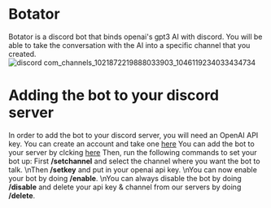 # Botator
Botator is a discord bot that binds openai's gpt3 AI with discord. You will be able to take the conversation with the AI into a specific channel that you created.
![discord com_channels_1021872219888033903_1046119234033434734](https://user-images.githubusercontent.com/75439456/204105583-2abb2d77-9404-4558-bd3e-c1a70b939758.png)

# Adding the bot to your discord server
In order to add the bot to your discord server, you will need  an OpenAI API key. You can create an account and take one [here](https://beta.openai.com/account/api-keys)
You can add the bot to your server by clcking [here](https://discord.com/api/oauth2/authorize?client_id=1046051875755134996&permissions=2214808576&scope=applications.commands%20bot)
Then, run the following commands to set your bot up:
First **/setchannel** and select the channel where you want the bot to talk.
\nThen **/setkey** and put in your openai api key.
\nYou can now enable your bot by doing **/enable**.
\nYou can always disable the bot by doing **/disable** and delete your api key & channel from our servers by doing **/delete**.

